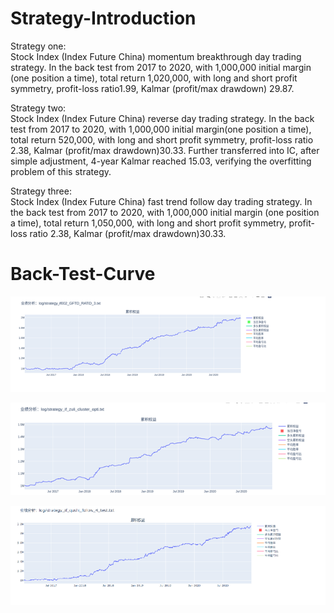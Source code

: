 # Strategy-Introduction

Strategy one:  
Stock Index (Index Future China) momentum breakthrough day trading strategy. In the back test from 2017 to 2020, with 1,000,000 initial margin (one position a time), total return 1,020,000, with long and short profit symmetry, profit-loss ratio1.99, Kalmar (profit/max drawdown) 29.87.

Strategy two:  
Stock Index (Index Future China) reverse day trading strategy. In the back test from 2017 to 2020, with 1,000,000 initial margin(one position a time), total return 520,000, with long and short profit symmetry, profit-loss ratio 2.38, Kalmar (profit/max drawdown)30.33. Further transferred into IC, after simple adjustment, 4-year Kalmar reached 15.03, verifying the overfitting problem of this strategy.  

Strategy three:  
Stock Index (Index Future China) fast trend follow day trading strategy. In the back test from 2017 to 2020, with 1,000,000 initial margin (one position a time), total return 1,050,000, with long and short profit symmetry, profit-loss ratio 2.38, Kalmar (profit/max drawdown)30.33. 

# Back-Test-Curve

![1](Images/strategy1.png)

![2](Images/strategy2.png)

![3](Images/strategy3.png)
